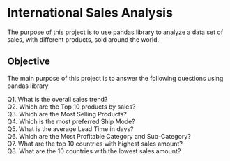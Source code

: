 # International Sales Analysis
The purpose of this project is to use pandas library to analyze a data set of sales, with different products, sold around the world.

<h2>Objective</h2>
<p>The main purpose of this project is to answer the following questions using pandas library</p>
<p>Q1. What is the overall sales trend?<br>
Q2. Which are the Top 10 products by sales?<br>
Q3. Which are the Most Selling Products?<br>
Q4. Which is the most preferred Ship Mode?<br>
Q5. What is the average Lead Time in days?<br>
Q6. Which are the Most Profitable Category and Sub-Category?<br>
Q7. What are the top 10 countries with highest sales amount?<br>
Q8. What are the 10 countries with the lowest sales amount?</p>
